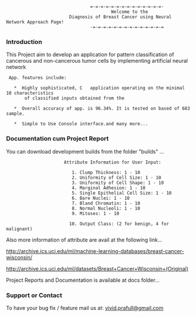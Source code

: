                         			=-=-=-=-=-=-=-=-=-=-=-=-=-=-
 				                            Welcome to the 
                        	Diagnosis of Breast Cancer using Neural Network Approach Page!
                        			-=-=-=-=-=-=-=-=-=-=-=-=-=-=
 
 
 ### Introduction
 
 This Project aim  to develop an application for pattern classification of cancerous and 
 non-cancerous tumor cells by implementing artificial neural network
 
  ~~~~~~~~~~~~	
   App. features include:
 
     *  Highly sophisticated, C   application operating on the minimal 10 characteristics 
         of classified inputs obtained from the 
 
     *  Overall accuracy of app. is 96.34%. It is tested on based of 683 sample.
 
     *  Simple to Use Console interface.and many more...
 
  ~~~~~~~~~~~~
 
 ### Documentation cum Project Report

 
 You can download  development builds from the folder "builds" ...
 
  ~~~~~~~~~~~~
                        Attribute Information for User Input: 
  
                           1. Clump Thickness: 1 - 10 
                           2. Uniformity of Cell Size: 1 - 10 
                           3. Uniformity of Cell Shape: 1 - 10 
                           4. Marginal Adhesion: 1 - 10 
                           5. Single Epithelial Cell Size: 1 - 10 
                           6. Bare Nuclei: 1 - 10 
                           7. Bland Chromatin: 1 - 10 
                           8. Normal Nucleoli: 1 - 10 
                           9. Mitoses: 1 - 10 
 
                          10. Output Class: (2 for benign, 4 for malignant)

  ~~~~~~~~~~~~                          
 
 Also more information of attribute are avail at the following link...
 
   http://archive.ics.uci.edu/ml/machine-learning-databases/breast-cancer-wisconsin/

   http://archive.ics.uci.edu/ml/datasets/Breast+Cancer+Wisconsin+(Original)
 
 
  Project Reports and Documentation is available at docs folder...
 
 
 ### Support or Contact
 
 To have your bug fix / feature mail us at: vivid.prafull@gmail.com
